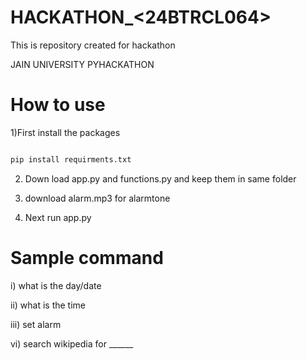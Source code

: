 # HACKATHON_<24BTRCL064>

This is repository created for hackathon

JAIN UNIVERSITY PYHACKATHON

# How to use

1)First install the packages 

```python

pip install requirments.txt

```
2) Down load app.py and functions.py and keep them in same folder


3) download alarm.mp3 for alarmtone

4) Next run app.py


# Sample command
i) what is the day/date

ii) what is the time

iii) set alarm

vi) search wikipedia for ______


